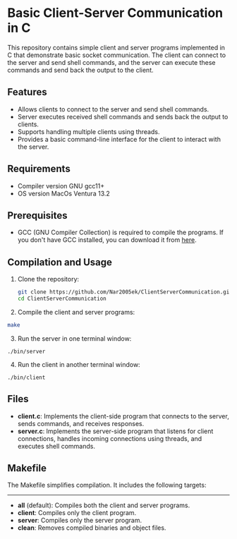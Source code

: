 # Basic Client-Server Communication in C

This repository contains simple client and server programs implemented in C that demonstrate basic socket communication. The client can connect to the server and send shell commands, and the server can execute these commands and send back the output to the client.

## Features

- Allows clients to connect to the server and send shell commands.
- Server executes received shell commands and sends back the output to clients.
- Supports handling multiple clients using threads.
- Provides a basic command-line interface for the client to interact with the server.

## Requirements

- Compiler version GNU gcc11+
- OS version MacOs Ventura 13.2

## Prerequisites

- GCC (GNU Compiler Collection) is required to compile the programs. If you don't have GCC installed, you can download it from [here](https://gcc.gnu.org/).

## Compilation and Usage

1. Clone the repository:

   ```bash
   git clone https://github.com/Nar2005ek/ClientServerCommunication.git
   cd ClientServerCommunication
2. Compile the client and server programs:
 ```bash
make
```
3. Run the server in one terminal window:
```
./bin/server
```
4. Run the client in another terminal window:
```
./bin/client
```
## Files
- **client.c**: Implements the client-side program that connects to the server, sends commands, and receives responses.
- __server.c__: Implements the server-side program that listens for client connections, handles incoming connections using threads, and executes shell commands.
## Makefile
The Makefile simplifies compilation. It includes the following targets:

****
- __all__ (default): Compiles both the client and server programs.
- __client__: Compiles only the client program.
- __server__: Compiles only the server program.
- __clean__: Removes compiled binaries and object files.




